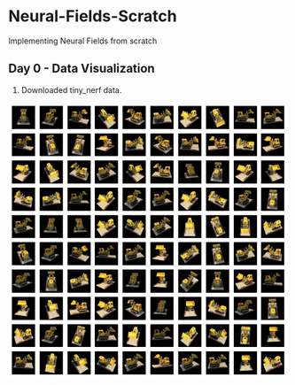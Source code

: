 # Neural-Fields-Scratch
Implementing Neural Fields from scratch

## Day 0 - Data Visualization

1. Downloaded tiny_nerf data. 

<img src='assets/output.png'></img>
